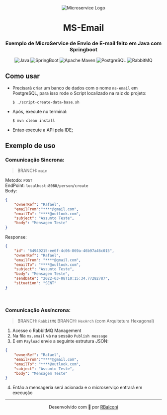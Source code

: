 <div align="center">
  <img src="https://user-images.githubusercontent.com/18688446/157254728-e1cc5ab0-7b04-4791-899f-cd86c89257dd.png" alt="Microservice Logo" /> 
  <br/> 
  <h1>MS-Email</h1>
  <h3>Exemplo de MicroService de Envio de E-mail feito em Java com Springboot</h3>
</div>

<p align="center">
    <img src="https://img.shields.io/static/v1?label=Java&message=11&color=DC143C&style=flat-square&logo=Java" alt="Java" />
    <img src="https://img.shields.io/static/v1?label=SpringBoot&message=2.6.4&color=7CFC00&style=flat-square&logo=SpringBoot" alt="SpringBoot" />
    <img src="https://img.shields.io/static/v1?label=Apache Maven&message=3.6.3&color=DC143C&style=flat-square&logo=Apache Maven" alt="Apache Maven" />
    <img src="https://img.shields.io/static/v1?label=PostgreSQL&message=14.2&color=1E90FF&style=flat-square&logo=PostgreSQL&logoColor=1E90FF" alt="PostgreSQL" />
    <img src="https://img.shields.io/static/v1?label=RabbitMQ&message=3.8.5&color=ffae00&style=flat-square&logo=RabbitMQ" alt="RabbitMQ" />

</p>

## Como usar
- Precisará criar um banco de dados com o nome `ms-email` em PostgreSQL, para isso rode o Script localizado na raiz do projeto:
  ```
  $ ./script-create-data-base.sh
  ```

- Após, execute no terminal:
  ```
  $ mvn clean install
  ```

- Entao execute a API pela IDE;

## Exemplo de uso
### Comunicação Sincrona:

> BRANCH: ``main``

Metodo: ```POST``` </br>
EndPoint: ```localhost:8080/person/create``` </br>
Body:
```json
{
    "ownerRef": "Rafael",
    "emailFrom":"****@gmail.com",
    "emailTo": "****@outlook.com",
    "subject": "Assunto Teste",
    "body": "Mensagem Teste"
}
```
Response:
```json
{
    "id": "64949215-ee6f-4c06-869a-46b97a46c015",
    "ownerRef": "Rafael",
    "emailFrom": "****@gmail.com",
    "emailTo": "****@outlook.com",
    "subject": "Assunto Teste",
    "body": "Mensagem Teste",
    "sendDate": "2022-03-08T10:15:34.77282787",
    "situation": "SENT"
}
```
</br>

### Comunicação Assíncrona:

> BRANCH: ``RabbitMQ``
> BRANCH: ``HexArch`` (com Arquitetura Hexagonal)

1. Acesse o RabbitMQ Management </br>
2. Na fila ``ms.email`` vá na sessão ``Publish message`` </br>
3. E em ``Payload`` envie a seguinte estrutura JSON: </br>
```json
{
    "ownerRef": "Rafael",
    "emailFrom":"****@gmail.com",
    "emailTo": "****@outlook.com",
    "subject": "Assunto Teste",
    "body": "Mensagem Teste"
}
```
4. Então a mensageria será acionada e o microserviço entrará em execução

---
<p align="center">
  Desenvolvido com 💜 por <a href="https://www.linkedin.com/in/rafael-balconi/">RBalconi</a>
</p>
